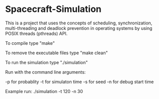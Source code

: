 # Spacecraft-Simulation
This is a project that uses the concepts of scheduling, synchronization, multi-threading and deadlock prevention in operating systems by using POSIX threads (pthreads) API. 

To compile type "make" 

To remove the executable files type "make clean"

To run the simulation type "./simulation"


Run with the command line arguments:

-p <number> for probablity
-t <number> for simulaton time
-s <number> for seed
-n <number> for debug start time

Example run: ./simulation -t 120 -n 30

